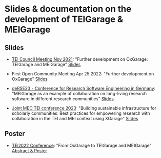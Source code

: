 # Slides & documentation on the development of TEIGarage & MEIGarage

## Slides

* [TEI Council Meeting Nov 2021](https://tei-c.org/Activities/Council/Meetings/): "Further development on OxGarage: TEIGarage and MEIGarage" [Slides](https://anneferger.github.io/MEITEIGarage/further_development_OxGarage/)

* First Open Community Meeting Apr 25 2022: "Further development on OxGarage" [Slides](https://anneferger.github.io/MEITEIGarage/community_meeting/)

* [deRSE23 - Conference for Research Software Engineering in Germany](https://de-rse23.sciencesconf.org/): "MEIGarage as an example of collaboration on long-living research software in different research communities" [Slides](https://anneferger.github.io/MEITEIGarage/deRSE23/)

* [Joint MEC TEI conference 2023](https://teimec2023.uni-paderborn.de/): "Building sustainable infrastructure for scholarly communities: Best practices for empowering research with collaboration in the TEI and MEI context using XGarage" [Slides](https://anneferger.github.io/MEITEIGarage/TEIMEC23/)


## Poster

* [TEI2022 Conference](https://conferences.ncl.ac.uk/tei2022/): "From OxGarage to TEIGarage and MEIGarage" [Abstract & Poster](https://doi.org/10.5281/zenodo.7061524)
